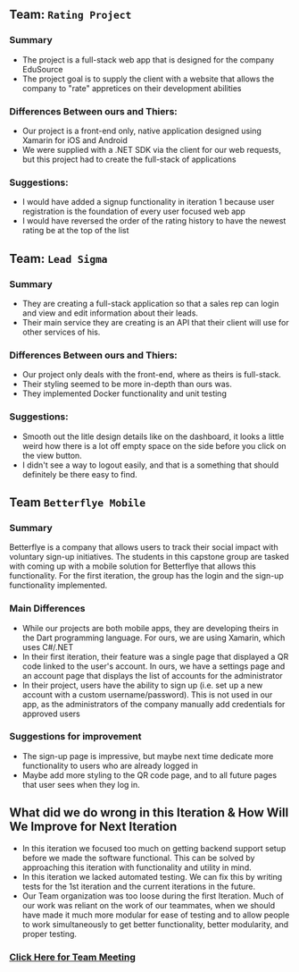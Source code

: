 ##  Team: `Rating Project`
### Summary
- The project is a full-stack web app that is designed for the company EduSource
- The project goal is to supply the client with a website that allows the company to "rate" appretices on their development abilities 
### Differences Between ours and Thiers:
- Our project is a front-end only, native application designed using Xamarin for iOS and Android
- We were supplied with a .NET SDK via the client for our web requests, but this project had to create the full-stack of applications
### Suggestions:
- I would have added a signup functionality in iteration 1 because user registration is the foundation of every user focused web app
- I would have reversed the order of the rating history to have the newest rating be at the top of the list
##  Team: `Lead Sigma`
### Summary
- They are creating a full-stack application so that a sales rep can login and view and edit information about their leads. 
- Their main service they are creating is an API that their client will use for other services of his.
### Differences Between ours and Thiers:
- Our project only deals with the front-end, where as theirs is full-stack.
- Their styling seemed to be more in-depth than ours was.
- They implemented Docker functionality and unit testing
### Suggestions:
- Smooth out the litle design details like on the dashboard, it looks a little weird how there is a lot off empty space on the side before you click on the view button.
- I didn't see a way to logout easily, and that is a something that should definitely be there easy to find.

## Team `Betterflye Mobile`

### Summary
Betterflye is a company that allows users to track their social impact with voluntary sign-up initiatives. The students in this capstone group are tasked with coming up with a mobile solution for Betterflye that allows this functionality. For the first iteration, the group has the login and the sign-up functionality implemented. 

### Main Differences
- While our projects are both mobile apps, they are developing theirs in the Dart programming language. For ours, we are using Xamarin, which uses C#/.NET
- In their first iteration, their feature was a single page that displayed a QR code linked to the user's account. In ours, we have a settings page and an account page that displays the list of accounts for the administrator
- In their project, users have the ability to sign up (i.e. set up a new account with a custom username/password). This is not used in our app, as the administrators of the company manually add credentials for approved users

### Suggestions for improvement
- The sign-up page is impressive, but maybe next time dedicate more functionality to users who are already logged in
- Maybe add more styling to the QR code page, and to all future pages that user sees when they log in.

## What did we do wrong in this Iteration & How Will We Improve for Next Iteration
- In this iteration we focused too much on getting backend support setup before we made the software functional. This can be solved by approaching this iteration with functionality and utility in mind.
- In this iteration we lacked automated testing. We can fix this by writing tests for the 1st iteration and the current iterations in the future.
- Our Team organization was too loose during the first Iteration. Much of our work was reliant on the work of our teammates, when we should have made it much more modular for ease of testing and to allow people to work simultaneously to get better functionality, better modularity, and proper testing.
### [Click Here for Team Meeting](https://github.com/mkeen31/trust-admin-app/blob/master/MeetingMinutes/Team/12-4-2020.md)
